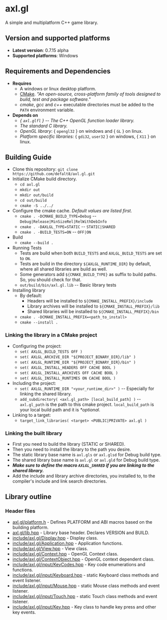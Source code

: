 
# axl.gl

A simple and multiplatform C++ game library.

## Version and supported platforms

- **Latest version**: 0.7.15 alpha
- **Supported platforms**: Windows

## Requirements and Dependencies

- **Requires**
  - A windows or linux desktop platform.
  - [CMake]("https://cmake.org/download"). *"An open-source, cross-platform family of tools designed to build, test and package software."*
  - *cmake*, *gcc* and *c++* executable directories must be added to the `PATH` environment variable.
- **Depends on**
  - *{ `axl.glfl` } -- The C++ OpenGL function loader library.*
  - *The standard C library.*
  - *OpenGL library*: { `opengl32` } on windows and { `GL` } on linux.
  - *Platform specific libraries:* { `gdi32`, `user32` } on windows, { `X11` } on linux.

## Building Guide

- Clone this repository: `git clone https://github.com/defalt8/axl.gl.git`
- Initialize CMake build directory.
  - `cd axl.gl`
  - `mkdir out`
  - `mkdir out/build`
  - `cd out/build`
  - `cmake -S ../../`
- Configure the cmake cache. *Default values are listed first.*
  - `cmake . -DCMAKE_BUILD_TYPE=Debug` -- `Debug|Release|MinSizeRel|RelWithDebInfo`
  - `cmake . -DAXLGL_TYPE=STATIC` -- `STATIC|SHARED`
  - `cmake . -BUILD_TESTS=ON` -- `OFF|ON`
- Build
  - `cmake --build .`
- Running Tests
  - Tests are build when both `BUILD_TESTS` and `AXLGL_BUILD_TESTS` are set to `ON`.
  - Tests are build in the directory `${AXLGL_RUNTIME_DIR}` by default, where all shared libraries are build as well.
  - Some generators add `${CMAKE_BUILD_TYPE}` as suffix to build paths. So, you should check for that.
  - `out/build/bin/axl.gl.lib` -- Basic library tests
- Installing library
  - By default:
    - Headers will be installed to `${CMAKE_INSTALL_PREFIX}/include`
    - Library archives will be installed to `${CMAKE_INSTALL_PREFIX}/lib`
    - Shared libraries will be installed to `${CMAKE_INSTALL_PREFIX}/bin`
  - `cmake . -DCMAKE_INSTALL_PREFIX=<path_to_install>`
  - `cmake --install .`

### Linking the library in a CMake project

- Configuring the project:
  - `set( AXLGL_BUILD_TESTS OFF )`
  - `set( AXLGL_ARCHIVE_DIR "${PROJECT_BINARY_DIR}/lib" )`
  - `set( AXLGL_RUNTIME_DIR "${PROJECT_BINARY_DIR}/bin" )`
  - `set( AXLGL_INSTALL_HEADERS OFF CACHE BOOL )`
  - `set( AXLGL_INSTALL_ARCHIVES OFF CACHE BOOL )`
  - `set( AXLGL_INSTALL_RUNTIMES ON CACHE BOOL )`
- Including the project:
  - `set( AXLGL_RUNTIME_DIR "<your_runtime_dir>" )` -- Especially for linking the shared library.
  - `add_subdirectory( <axl.gl_path> [local_build_path] )` -- `axl.gl_path` is the path to this cmake project. `local_build_path` is your local build path and it is *\*optional*.
- Linking to a target:
  - `target_link_libraries( <target> <PUBLIC|PRIVATE> axl.gl )`

### Linking the built library

- First you need to build the library (STATIC or SHARED).
- Then you need to install the library to the path you desire.
- The static library base name is `axl.gls` or `axl.glsd` for Debug build type.
- The shared library base name is `axl.gl` or `axl.gld` for Debug build type.
- ***Make sure to define the macro `AXLGL_SHARED` if you are linking to the shared library.***
- Add the include and library archive directories, you installed to, to the compiler's include and link search directories.

## Library outline

### Header files

- [axl.gl/platform.h]("include/axl.gl/platform.h") - Defines PLATFORM and ABI macros based on the building platform.
- [axl.gl/lib.hpp]("include/axl.gl/lib.hpp") - Library base header. Declares VERSION and BUILD.
- [include/axl.gl/Display.hpp]("include/axl.gl/Display.hpp") - Display class.
- [include/axl.gl/Application.hpp]("include/axl.gl/Application.hpp") - Application functions.
- [include/axl.gl/View.hpp]("include/axl.gl/View.hpp") - View class.
- [include/axl.gl/Context.hpp]("include/axl.gl/Context.hpp") - OpenGL Context class.
- [include/axl.gl/ContextObject.hpp]("include/axl.gl/ContextObject.hpp") - OpenGL context dependent class.
- [include/axl.gl/input/KeyCodes.hpp]("include/axl.gl/input/KeyCodes.hpp") - Key code enumerations and functions.
- [include/axl.gl/input/Keyboard.hpp]("include/axl.gl/input/Keyboard.hpp") - static Keyboard class methods and event listener.
- [include/axl.gl/input/Mouse.hpp]("include/axl.gl/input/Mouse.hpp") - static Mouse class methods and event listener.
- [include/axl.gl/input/Touch.hpp]("include/axl.gl/input/Touch.hpp") - static Touch class methods and event listener.
- [include/axl.gl/input/Key.hpp]("include/axl.gl/input/Key.hpp") - Key class to handle key press and other key events.
